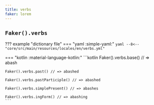 ```yaml
---
title: verbs
faker: lorem
---
```


## `Faker().verbs`

??? example "dictionary file"
    === "yaml :simple-yaml:"
        ```yaml
        --8<-- "core/src/main/resources/locales/en/verbs.yml"
        ```

=== "kotlin :material-language-kotlin:"
    ```kotlin
    Faker().verbs.base() // => abash

    Faker().verbs.past() // => abashed

    Faker().verbs.pastParticiple() // => abashed

    Faker().verbs.simplePresent() // => abashes

    Faker().verbs.ingForm() // => abashing
    ```
